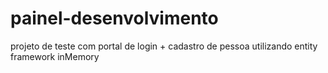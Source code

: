# painel-desenvolvimento
projeto de teste com portal de login  + cadastro de pessoa utilizando entity framework inMemory

